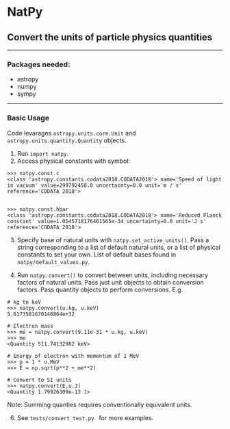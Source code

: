 # NatPy
## Convert the units of particle physics quantities
---
### Packages needed:
- astropy
- numpy
- sympy
---
### Basic Usage

Code levarages `astropy.units.core.Unit` and `astropy.units.quantity.Quantity` objects.
 
1. Run `import natpy`.
2. Access physical constants with symbol:
```
>>> natpy.const.c
<class 'astropy.constants.codata2018.CODATA2018'> name='Speed of light in vacuum' value=299792458.0 uncertainty=0.0 unit='m / s' reference='CODATA 2018'>


>>> natpy.const.hbar
<class 'astropy.constants.codata2018.CODATA2018'> name='Reduced Planck constant' value=1.0545718176461565e-34 uncertainty=0.0 unit='J s' reference='CODATA 2018'>

```

3. Specify base of natural units with `natpy.set_active_units()`. Pass a string corresponding to a list of default natural units, or a list of physical constants to set your own. List of default bases found in `natpy/default_values.py`. 

4. Run `natpy.convert()` to convert between units, including necessary factors of natural units. Pass just unit objects to obtain conversion factors. Pass quantity objects to perform conversions. E.g.
```
# kg to keV
>>> natpy.convert(u.kg, u.keV)
5.6173581670146864e+32

# Electron mass
>>> me = natpy.convert(9.11e-31 * u.kg, u.keV)
>>> me
<Quantity 511.74132902 keV>

# Energy of electron with momentum of 1 MeV 
>>> p = 1 * u.MeV
>>> E = np.sqrt(p**2 + me**2)

# Convert to SI units
>>> natpy.convert(E,u.J)
<Quantity 1.79926309e-13 J>
```
Note: Summing quanties requires conventionally equivalent units.

6. See ```tests/convert_test.py ``` for more examples.